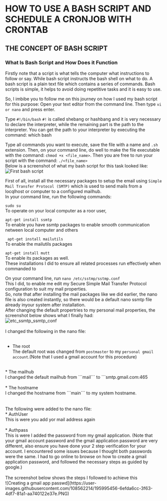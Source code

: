 #  HOW TO USE A BASH SCRIPT AND SCHEDULE A CRONJOB WITH CRONTAB  #
## THE CONCEPT OF BASH SCRIPT ##
### What Is Bash Script and How Does it Function ###
Firstly note that a script is what tells the computer what instructions to follow or say. While bash script instructs the bash shell on what to do. A bash script is a plain text file which contains a series of commands.
Bash scripts is simple, it helps to avoid doing repetitive tasks and it is easy to use.

So, I imbibe you to follow me on this journey on how I used my bash script for this purpose:
Open your text editor from the command line. 
Then type ```vi or nano``` and press enter.

Type ```#!/bin/bash``` 
```#!```  is called shebang or hashbang and it is very necessary to declare the interpreter, while the remaining part is the path to the interpreter. You can get the path to your interpreter by executing the command: which bash

Type all commands you want to execute, save the file with a name and ```.sh``` extension. Then, on your command line, do well to make the file executable with the command: ```chmod +x <file_name>```. 
Then you are free to run your script with the command: ```./<file_name>```<br>
Below is a screenshot of what my bash script for this task looked like:
![First bash script](https://user-images.githubusercontent.com/108562214/195958958-27c13548-2b1f-4e14-abb1-bff5749d6031.PNG)

First of all, install all the necessary packages to setup the email using ```Simple Mail Transfer Protocol (SMTP)``` which is used to send mails from a locqlhost or computer to a configured mailhub.<br>
In your  command line, run the following commands: <br>

```sudo su```<br> 
To operate on your local computer as a roor user,<br>

```apt-get install ssmtp```<br>
To enable you have ssmtp packages to enable smooth communication netween local computer and others<br>

``` apt-get install mailutils```<br>
To enable the mailutils packages<br>

```apt-get install mutt```<br>
To enable its packages as well.<br>
These installations I did to ensure all related processes run effectively when commanded to<br>

On your command line, run ```nano /etc/sstmp/sstmp.conf```<br>
This I did, to enable me edit my Secure Simple Mail Transfer Protocol configuration to suit my mail properties.<br>
So, note that after installing the mail packages like we did earlier, the nano file is also created instantly, so there would be a default nano ssmtp file already inyour system after installation.<br>
After changing the default propertries to my personal mail properties, the screenshot below shows what I finally had:<br>
![etc_ssmtp_ssmtp_conf](https://user-images.githubusercontent.com/108562214/195994202-8b2dc6b7-31f7-4b8f-a8cf-1846dda42fce.PNG)<br>
<br>
I changed the following in the nano file:<br>
<br>
* The root<br>
The default root was changed from ```postmaster``` to my ```personal gmail account```.(Note that I used a gmail account for this procedure)<br>
<br>
* The mailhub<br>
I changed the default mailhub from ```mail``` to ```smtp.gmail.com:465<br>
<br>
* The hostname<br>
I changed the hostname from ```main``` to my system hostname.<br>
<br>
<br>
The following were added to the nano file:<br>
* AuthUser<br>
This is were you add yor mail address again<br>
<br>
* Authpass<br>
This is were I added the password from my gmail application. (Note that your gmail account password and the gmail application password are very different, also ensure you have done your 2 step verification for your account. I encountered some issues because I thought both passwords were the same. I had to go online to browse on how to create a gmail application password, and followed the necessary steps as guided by google.)<br>
<br>
The screenshot below shows the steps I followed to achieve this<br>
![Creating a gmail app passwd](https://user-images.githubusercontent.com/108562214/195995456-6efda6cc-3f63-4df7-81a1-aa740122e37e.PNG)<br>
<br>




